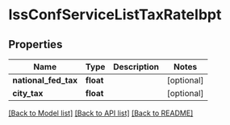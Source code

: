 # IssConfServiceListTaxRateIbpt

## Properties
Name | Type | Description | Notes
------------ | ------------- | ------------- | -------------
**national_fed_tax** | **float** |  | [optional] 
**city_tax** | **float** |  | [optional] 

[[Back to Model list]](../README.md#documentation-for-models) [[Back to API list]](../README.md#documentation-for-api-endpoints) [[Back to README]](../README.md)


